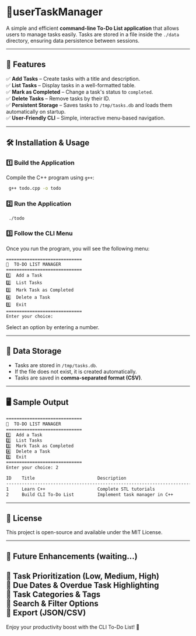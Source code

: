 # 📌userTaskManager 

A simple and efficient **command-line To-Do List application** that allows users to manage tasks easily. Tasks are stored in a file inside the `./data` directory, ensuring data persistence between sessions.

---

## 🚀 Features

✅ **Add Tasks** – Create tasks with a title and description.\
✅ **List Tasks** – Display tasks in a well-formatted table.\
✅ **Mark as Completed** – Change a task's status to `completed`.\
✅ **Delete Tasks** – Remove tasks by their ID.\
✅ **Persistent Storage** – Saves tasks to `/tmp/tasks.db` and loads them automatically on startup.\
✅ **User-Friendly CLI** – Simple, interactive menu-based navigation.

---

## 🛠 Installation & Usage

### **1️⃣ Build the Application**

Compile the C++ program using `g++`:

```sh
 g++ todo.cpp -o todo
```

### **2️⃣ Run the Application**

```sh
 ./todo
```

### **3️⃣ Follow the CLI Menu**

Once you run the program, you will see the following menu:

```
=============================
📌  TO-DO LIST MANAGER
=============================
1️⃣  Add a Task
2️⃣  List Tasks
3️⃣  Mark Task as Completed
4️⃣  Delete a Task
5️⃣  Exit
=============================
Enter your choice:
```

Select an option by entering a number.

---

## 📂 Data Storage

- Tasks are stored in `/tmp/tasks.db`.
- If the file does not exist, it is created automatically.
- Tasks are saved in **comma-separated format (CSV)**.

---

## 🖥 Sample Output

```sh
=============================
📌  TO-DO LIST MANAGER
=============================
1️⃣  Add a Task
2️⃣  List Tasks
3️⃣  Mark Task as Completed
4️⃣  Delete a Task
5️⃣  Exit
=============================
Enter your choice: 2

ID    Title                        Description                                  Status      
--------------------------------------------------------------------------------
1     Learn C++                    Complete STL tutorials                      todo        
2     Build CLI To-Do List         Implement task manager in C++               completed   
```

---

## 📝 License

This project is open-source and available under the MIT License.

---

## 📌 Future Enhancements (waiting...)

🔹 Task Prioritization (Low, Medium, High)\
🔹 Due Dates & Overdue Task Highlighting\
🔹 Task Categories & Tags\
🔹 Search & Filter Options\
🔹 Export (JSON/CSV)
---

Enjoy your productivity boost with the CLI To-Do List! 🚀

